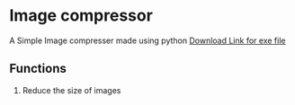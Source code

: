 # Image compressor
 A Simple Image compresser made using python
 [Download Link for exe file](https://www.dropbox.com/s/h7wlkeprhxi4bsu/main.exe?dl=0)

## Functions
1. Reduce the size of images
 
